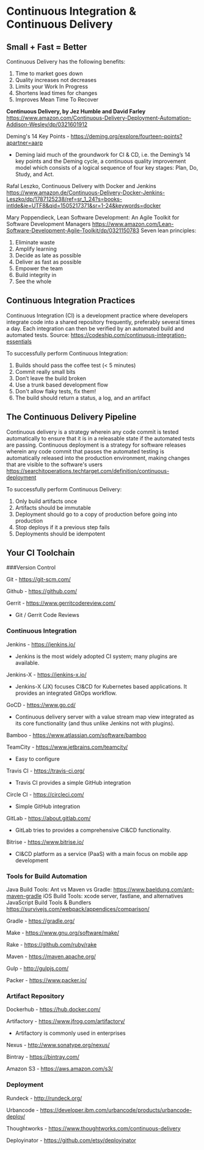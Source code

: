 # Continuous Integration & Continuous Delivery

## Small + Fast = Better
Continuous Delivery has the following benefits:
1.	Time to market goes down
2.	Quality increases not decreases
3.	Limits your Work In Progress
4.	Shortens lead times for changes
5.	Improves Mean Time To Recover

**Continuous Delivery, by Jez Humble and David Farley** https://www.amazon.com/Continuous-Delivery-Deployment-Automation-Addison-Wesley/dp/0321601912

Deming's 14 Key Points - https://deming.org/explore/fourteen-points?apartner=aarp
*	Deming laid much of the groundwork for CI & CD, i.e. the Deming’s 14 key points and the Deming cycle, a continuous quality improvement model which consists of a logical sequence of four key stages: Plan, Do, Study, and Act.

Rafal Leszko, Continuous Delivery with Docker and Jenkins
https://www.amazon.de/Continuous-Delivery-Docker-Jenkins-Leszko/dp/1787125238/ref=sr_1_24?s=books-intlde&ie=UTF8&qid=1505217371&sr=1-24&keywords=docker 

Mary Poppendieck, Lean Software Development: An Agile Toolkit for Software Development Managers
https://www.amazon.com/Lean-Software-Development-Agile-Toolkit/dp/0321150783
Seven lean principles:
1) Eliminate waste
2) Amplify learning
3) Decide as late as possible
4) Deliver as fast as possible
5) Empower the team
6) Build integrity in
7) See the whole

## Continuous Integration Practices
Continuous Integration (CI) is a development practice where developers integrate code into a shared repository frequently, preferably several times a day. Each integration can then be verified by an automated build and automated tests. Source: https://codeship.com/continuous-integration-essentials

To successfully perform Continuous Integration:
1. Builds should pass the coffee test (< 5 minutes)
2. Commit really small bits
3. Don’t leave the build broken
4. Use a trunk based development flow
5. Don't allow flaky tests, fix them!
6. The build should return a status, a log, and an artifact

## The Continuous Delivery Pipeline
Continuous delivery is a strategy wherein any code commit is tested automatically to ensure that it is in a releasable state if the automated tests are passing.
Continuous deployment is a strategy for software releases wherein any code commit that passes the automated testing is automatically released into the production environment, making changes that are visible to the software's users https://searchitoperations.techtarget.com/definition/continuous-deployment

To successfully perform Continuous Delivery:
1. Only build artifacts once
2. Artifacts should be immutable
3. Deployment should go to a copy of production before going into production
4. Stop deploys if it a previous step fails
5. Deployments should be idempotent

## Your CI Toolchain
###Version Control

Git - https://git-scm.com/

Github - https://github.com/

Gerrit - https://www.gerritcodereview.com/
*	Git / Gerrit Code Reviews

### Continuous Integration

Jenkins - https://jenkins.io/
*	Jenkins is the most widely adopted CI system; many plugins are available.

Jenkins-X - https://jenkins-x.io/
* Jenkins-X (JX) focuses CI&CD for Kubernetes based applications. It provides an integrated GitOps workflow.

GoCD - https://www.go.cd/
*	Continuous delivery server with a value stream map view integrated as its core functionality (and thus unlike Jenkins not with plugins).

Bamboo - https://www.atlassian.com/software/bamboo

TeamCity - https://www.jetbrains.com/teamcity/
*	Easy to configure

Travis CI - https://travis-ci.org/
*	Travis CI provides a simple GitHub integration

Circle CI - https://circleci.com/ 
* Simple GitHub integration

GitLab - https://about.gitlab.com/
*	GitLab tries to provides a comprehensive CI&CD functionality.

Bitrise - https://www.bitrise.io/
*	CI&CD platform as a service (PaaS) with a main focus on mobile app development

### Tools for Build Automation
Java Build Tools: Ant vs Maven vs Gradle: https://www.baeldung.com/ant-maven-gradle 
iOS Build Tools: xcode server, fastlane, and alternatives
JavaScript Build Tools & Bundlers https://survivejs.com/webpack/appendices/comparison/ 

Gradle - https://gradle.org/

Make - https://www.gnu.org/software/make/

Rake - https://github.com/ruby/rake

Maven - https://maven.apache.org/

Gulp - http://gulpjs.com/

Packer - https://www.packer.io/

### Artifact Repository

Dockerhub - https://hub.docker.com/

Artifactory - https://www.jfrog.com/artifactory/
* Artifactory is commonly used in enterprises

Nexus - http://www.sonatype.org/nexus/

Bintray - https://bintray.com/

Amazon S3 - https://aws.amazon.com/s3/

### Deployment

Rundeck - http://rundeck.org/

Urbancode - https://developer.ibm.com/urbancode/products/urbancode-deploy/

Thoughtworks - https://www.thoughtworks.com/continuous-delivery

Deployinator - https://github.com/etsy/deployinator
